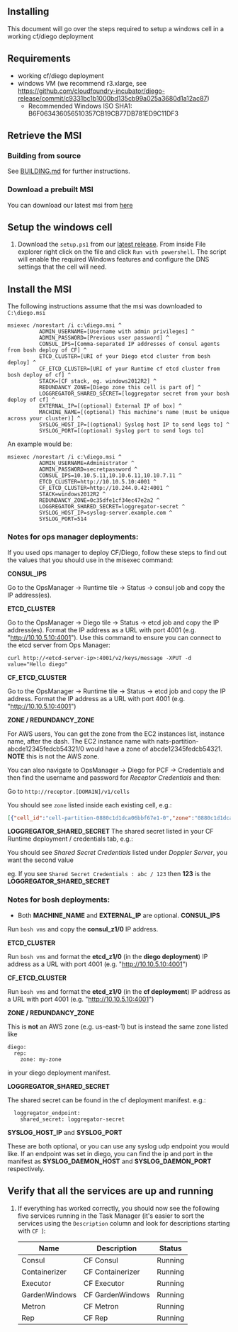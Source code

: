 ## Installing

This document will go over the steps required to setup a windows cell
in a working cf/diego deployment

## Requirements

- working cf/diego deployment
- windows VM (we recommend r3.xlarge, see https://github.com/cloudfoundry-incubator/diego-release/commit/c9331bc1b1000bd135cb99a025a3680d1a12ac87)
  - Recommended Windows ISO SHA1: B6F063436056510357CB19CB77DB781ED9C11DF3

## Retrieve the MSI

### Building from source

See [BUILDING.md](BUILDING.md) for further instructions.

### Download a prebuilt MSI

You can download our latest msi from
[here](https://github.com/pivotal-cf/diego-windows-msi/releases/latest)

## Setup the windows cell

1. Download the `setup.ps1` from our [latest release](https://github.com/pivotal-cf/diego-windows-msi/releases/latest). From inside File explorer right click on the file and click `Run with powershell`. The script will enable the required Windows features
and configure the DNS settings that the cell will need.

## Install the MSI

The following instructions assume that the msi was downloaded to `C:\diego.msi`

```
msiexec /norestart /i c:\diego.msi ^
          ADMIN_USERNAME=[Username with admin privileges] ^
          ADMIN_PASSWORD=[Previous user password] ^
          CONSUL_IPS=[Comma-separated IP addresses of consul agents from bosh deploy of CF] ^
          ETCD_CLUSTER=[URI of your Diego etcd cluster from bosh deploy] ^
          CF_ETCD_CLUSTER=[URI of your Runtime cf etcd cluster from bosh deploy of cf] ^
          STACK=[CF stack, eg. windows2012R2] ^
          REDUNDANCY_ZONE=[Diego zone this cell is part of] ^
          LOGGREGATOR_SHARED_SECRET=[loggregator secret from your bosh deploy of cf] ^
          EXTERNAL_IP=[(optional) External IP of box] ^
          MACHINE_NAME=[(optional) This machine's name (must be unique across your cluster)] ^
          SYSLOG_HOST_IP=[(optional) Syslog host IP to send logs to] ^
          SYSLOG_PORT=[(optional) Syslog port to send logs to]
```

An example would be:

```
msiexec /norestart /i c:\diego.msi ^
          ADMIN_USERNAME=Administrator ^
          ADMIN_PASSWORD=secretpassword ^
          CONSUL_IPS=10.10.5.11,10.10.6.11,10.10.7.11 ^
          ETCD_CLUSTER=http://10.10.5.10:4001 ^
          CF_ETCD_CLUSTER=http://10.244.0.42:4001 ^
          STACK=windows2012R2 ^
          REDUNDANCY_ZONE=0c35dfe1cf34ec47e2a2 ^
          LOGGREGATOR_SHARED_SECRET=loggregator-secret ^
          SYSLOG_HOST_IP=syslog-server.example.com ^
          SYSLOG_PORT=514
```

### Notes for ops manager deployments:

If you used ops manager to deploy CF/Diego, follow these steps to find out
the values that you should use in the misexec command:

**CONSUL_IPS**

Go to the OpsManager -> Runtime tile -> Status -> consul job and copy
the IP address(es).

**ETCD_CLUSTER**

Go to the OpsManager -> Diego tile -> Status -> etcd job and copy the
IP address(es). Format the IP address as a URL with port 4001
(e.g. "http://10.10.5.10:4001"). Use this command to ensure you can
connect to the etcd server from Ops Manager:

```
curl http://<etcd-server-ip>:4001/v2/keys/message -XPUT -d value="Hello diego"
```

**CF_ETCD_CLUSTER**

Go to the OpsManager -> Runtime tile -> Status -> etcd job and copy
the IP address. Format the IP address as a URL with port 4001
(e.g. "http://10.10.5.10:4001")

**ZONE / REDUNDANCY_ZONE**

For AWS users, You can get the zone from the EC2 instances list,
instance name, after the dash. The EC2 instance name with
nats-partition-abcde12345fedcb54321/0 would have a zone of
abcde12345fedcb54321. **NOTE** this is not the AWS zone.

You can also navigate to OpsManager -> Diego for PCF -> Credentials
and then find the username and password for *Receptor Credentials* and
then:

Go to `http://receptor.[DOMAIN]/v1/cells`

You should see `zone` listed inside each existing cell, e.g.:

```json
[{"cell_id":"cell-partition-0880c1d1dca06bbf67e1-0","zone":"0880c1d1dca06bbf67e1","capacity":{"memory_mb":30679,"disk_mb":15993,"containers":256}}]
```

**LOGGREGATOR_SHARED_SECRET**
The shared secret listed in your CF Runtime deployment / credentials
tab, e.g.:

You should see *Shared Secret Credentials* listed under *Doppler
Server*, you want the second value

eg. If you see `Shared Secret Credentials : abc / 123` then **123** is
the **LOGGREGATOR_SHARED_SECRET**

### Notes for bosh deployments:
- Both **MACHINE_NAME** and **EXTERNAL_IP** are optional.
**CONSUL_IPS**

Run `bosh vms` and copy the **consul_z1/0** IP address.

**ETCD_CLUSTER**

Run `bosh vms` and format the **etcd_z1/0** (in the **diego
deployment**) IP address as a URL with port 4001
(e.g. "http://10.10.5.10:4001")

**CF_ETCD_CLUSTER**

Run `bosh vms` and format the **etcd_z1/0** (in the **cf
deployment**) IP address as a URL with port 4001
(e.g. "http://10.10.5.10:4001")

**ZONE / REDUNDANCY_ZONE**

This is **not** an AWS zone (e.g. us-east-1) but is instead the same
zone listed like

```
diego:
  rep:
    zone: my-zone
```
in your diego deployment manifest.

**LOGGREGATOR_SHARED_SECRET**

The shared secret can be found in the cf deployment manifest. e.g.:

```
  loggregator_endpoint:
    shared_secret: loggregator-secret
```

**SYSLOG_HOST_IP** and **SYSLOG_PORT**

These are both optional, or you can use any syslog udp endpoint you
would like. If an endpoint was set in diego, you can find the ip and
port in the manifest as **SYSLOG_DAEMON_HOST** and
**SYSLOG_DAEMON_PORT** respectively.

## Verify that all the services are up and running

1. If everything has worked correctly, you should now see the
   following five services running in the Task Manager (it's easier to
   sort the services using the `Description` column and look for
   descriptions starting with `CF `):

   | Name          | Description      | Status  |
   |---------------|------------------|---------|
   | Consul        | CF Consul        | Running |
   | Containerizer | CF Containerizer | Running |
   | Executor      | CF Executor      | Running |
   | GardenWindows | CF GardenWindows | Running |
   | Metron        | CF Metron        | Running |
   | Rep           | CF Rep           | Running |
